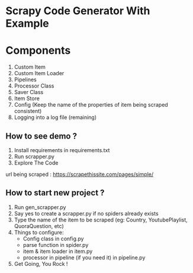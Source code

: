 # Scrapy Code Generator With Example
# Components
1. Custom Item
2. Custom Item Loader
3. Pipelines
4. Processor Class
5. Saver Class
6. Item Store
7. Config (Keep the name of the properties of item being scraped consistent)
8. Logging into a log file (remaining)

## How to see demo ?
1. Install requirements in requirements.txt
2. Run scrapper.py
3. Explore The Code

url being scraped : https://scrapethissite.com/pages/simple/

## How to start new project ?
1. Run gen_scrapper.py
2. Say yes to create a scrapper.py if no spiders already exists
3. Type the name of the item to be scraped (eg: Country, YoutubePlaylist, QuoraQuestion, etc) 
4. Things to configure:
    - Config class in config.py
    - parse function in spider.py
    - item & item loader in item.py
    - processor in pipeline (if you need it) in pipeline.py
5. Get Going, You Rock !


